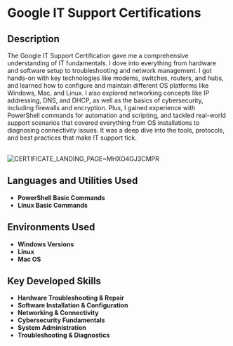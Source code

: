 <h1>Google IT Support Certifications</h1>

<h2>Description</h2>
The Google IT Support Certification gave me a comprehensive understanding of IT fundamentals. I dove into everything from hardware and software setup to troubleshooting and network management. I got hands-on with key technologies like modems, switches, routers, and hubs, and learned how to configure and maintain different OS platforms like Windows, Mac, and Linux. I also explored networking concepts like IP addressing, DNS, and DHCP, as well as the basics of cybersecurity, including firewalls and encryption. Plus, I gained experience with PowerShell commands for automation and scripting, and tackled real-world support scenarios that covered everything from OS installations to diagnosing connectivity issues. It was a deep dive into the tools, protocols, and best practices that make IT support tick.
<br/>
<br>

![CERTIFICATE_LANDING_PAGE~MHXO4GJ3CMPR](https://github.com/user-attachments/assets/8a1126bb-ef21-443b-9338-e7cefaac9281)

<h2>Languages and Utilities Used</h2>

- <b>PowerShell Basic Commands</b> 
- <b>Linux Basic Commands</b>

<h2>Environments Used </h2>

- <b>Windows Versions</b>
- <b>Linux</b>
- <b>Mac OS</b> 

<h2>Key Developed Skills</h2>

- <b>Hardware Troubleshooting & Repair</b>
- <b>Software Installation & Configuration</b>
- <b>Networking & Connectivity</b>
- <b>Cybersecurity Fundamentals</b>
- <b>System Administration</b>
- <b>Troubleshooting & Diagnostics</b>

<!--
 ```diff
- text in red
+ text in green
! text in orange
# text in gray
@@ text in purple (and bold)@@
```
--!>
